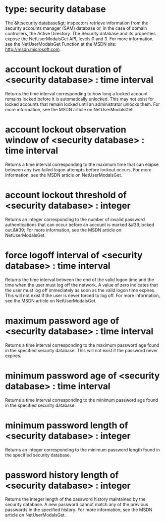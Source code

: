 # type: security database

The &amp;lt;security database&amp;gt; inspectors retrieve information from the security accounts manager (SAM) database or, in the case of domain controllers, the Active Directory. The Security database and its properties expose the NetUserModalsGet API, levels 0 and 3. For more information, see the NetUserModalsGet Function at the MSDN site: http://msdn.microsoft.com.

# account lockout duration of &lt;security database&gt; : time interval

Returns the time interval corresponding to how long a locked account remains locked before it is automatically unlocked. This may not exist for locked accounts that remain locked until an administrator unlocks them. For more information, see the MSDN article on NetUserModalsGet.

# account lockout observation window of &lt;security database&gt; : time interval

Returns a time interval corresponding to the maximum time that can elapse between any two failed logon attempts before lockout occurs. For more information, see the MSDN article on NetUserModalsGet.

# account lockout threshold of &lt;security database&gt; : integer

Returns an integer corresponding to the number of invalid password authentications that can occur before an account is marked &amp;#39;locked out.&amp;#39; For more information, see the MSDN article on NetUserModalsGet.

# force logoff interval of &lt;security database&gt; : time interval

Returns the time interval between the end of the valid logon time and the time when the user must log off the network. A value of zero indicates that the user must log off immediately as soon as the valid logon time expires. This will not exist if the user is never forced to log off. For more information, see the MSDN article on NetUserModalsGet.

# maximum password age of &lt;security database&gt; : time interval

Returns a time interval corresponding to the maximum password age found in the specified security database. This will not exist if the password never expires.

# minimum password age of &lt;security database&gt; : time interval

Returns a time interval corresponding to the minimum password age found in the specified security database.

# minimum password length of &lt;security database&gt; : integer

Returns an integer corresponding to the minimum password length found in the specified security database.

# password history length of &lt;security database&gt; : integer

Returns the integer length of the password history maintained by the security database. A new password cannot match any of the previous passwords in the specified history. For more information, see the MSDN article on NetUserModalsGet.
